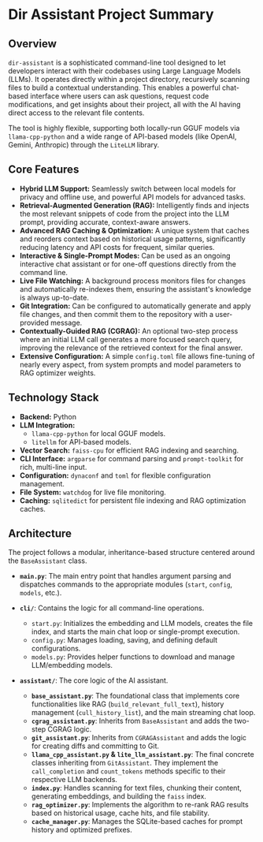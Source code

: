 # Dir Assistant Project Summary

## Overview

`dir-assistant` is a sophisticated command-line tool designed to let developers interact with their codebases using Large Language Models (LLMs). It operates directly within a project directory, recursively scanning files to build a contextual understanding. This enables a powerful chat-based interface where users can ask questions, request code modifications, and get insights about their project, all with the AI having direct access to the relevant file contents.

The tool is highly flexible, supporting both locally-run GGUF models via `llama-cpp-python` and a wide range of API-based models (like OpenAI, Gemini, Anthropic) through the `LiteLLM` library.

## Core Features

- **Hybrid LLM Support:** Seamlessly switch between local models for privacy and offline use, and powerful API models for advanced tasks.
- **Retrieval-Augmented Generation (RAG):** Intelligently finds and injects the most relevant snippets of code from the project into the LLM prompt, providing accurate, context-aware answers.
- **Advanced RAG Caching & Optimization:** A unique system that caches and reorders context based on historical usage patterns, significantly reducing latency and API costs for frequent, similar queries.
- **Interactive & Single-Prompt Modes:** Can be used as an ongoing interactive chat assistant or for one-off questions directly from the command line.
- **Live File Watching:** A background process monitors files for changes and automatically re-indexes them, ensuring the assistant's knowledge is always up-to-date.
- **Git Integration:** Can be configured to automatically generate and apply file changes, and then commit them to the repository with a user-provided message.
- **Contextually-Guided RAG (CGRAG):** An optional two-step process where an initial LLM call generates a more focused search query, improving the relevance of the retrieved context for the final answer.
- **Extensive Configuration:** A simple `config.toml` file allows fine-tuning of nearly every aspect, from system prompts and model parameters to RAG optimizer weights.

## Technology Stack

- **Backend:** Python
- **LLM Integration:**
    - `llama-cpp-python` for local GGUF models.
    - `litellm` for API-based models.
- **Vector Search:** `faiss-cpu` for efficient RAG indexing and searching.
- **CLI Interface:** `argparse` for command parsing and `prompt-toolkit` for rich, multi-line input.
- **Configuration:** `dynaconf` and `toml` for flexible configuration management.
- **File System:** `watchdog` for live file monitoring.
- **Caching:** `sqlitedict` for persistent file indexing and RAG optimization caches.

## Architecture

The project follows a modular, inheritance-based structure centered around the `BaseAssistant` class.

-   **`main.py`**: The main entry point that handles argument parsing and dispatches commands to the appropriate modules (`start`, `config`, `models`, etc.).

-   **`cli/`**: Contains the logic for all command-line operations.
    -   `start.py`: Initializes the embedding and LLM models, creates the file index, and starts the main chat loop or single-prompt execution.
    -   `config.py`: Manages loading, saving, and defining default configurations.
    -   `models.py`: Provides helper functions to download and manage LLM/embedding models.

-   **`assistant/`**: The core logic of the AI assistant.
    -   **`base_assistant.py`**: The foundational class that implements core functionalities like RAG (`build_relevant_full_text`), history management (`cull_history_list`), and the main streaming chat loop.
    -   **`cgrag_assistant.py`**: Inherits from `BaseAssistant` and adds the two-step CGRAG logic.
    -   **`git_assistant.py`**: Inherits from `CGRAGAssistant` and adds the logic for creating diffs and committing to Git.
    -   **`llama_cpp_assistant.py` & `lite_llm_assistant.py`**: The final concrete classes inheriting from `GitAssistant`. They implement the `call_completion` and `count_tokens` methods specific to their respective LLM backends.
    -   **`index.py`**: Handles scanning for text files, chunking their content, generating embeddings, and building the `faiss` index.
    -   **`rag_optimizer.py`**: Implements the algorithm to re-rank RAG results based on historical usage, cache hits, and file stability.
    -   **`cache_manager.py`**: Manages the SQLite-based caches for prompt history and optimized prefixes.